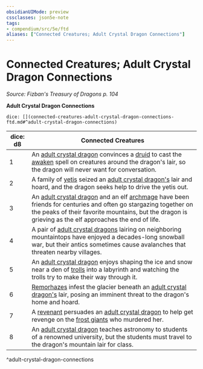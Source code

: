 ```yaml
---
obsidianUIMode: preview
cssclasses: json5e-note
tags:
- compendium/src/5e/ftd
aliases: ["Connected Creatures; Adult Crystal Dragon Connections"]
---
```

# Connected Creatures; Adult Crystal Dragon Connections
*Source: Fizban's Treasury of Dragons p. 104* 

**Adult Crystal Dragon Connections**

`dice: [](connected-creatures-adult-crystal-dragon-connections-ftd.md#^adult-crystal-dragon-connections)`

| dice: d8 | Connected Creatures |
|----------|---------------------|
| 1 | An [adult crystal dragon](5E2014官方资源/bestiary/dragon/adult-crystal-dragon-ftd.md) convinces a [druid](5E2014官方资源/bestiary/humanoid/druid.md) to cast the [awaken](5E2014官方资源/spells/awaken.md) spell on creatures around the dragon's lair, so the dragon will never want for conversation. |
| 2 | A family of [yetis](5E2014官方资源/bestiary/monstrosity/yeti.md) seized an [adult crystal dragon's](5E2014官方资源/bestiary/dragon/adult-crystal-dragon-ftd.md) lair and hoard, and the dragon seeks help to drive the yetis out. |
| 3 | An [adult crystal dragon](5E2014官方资源/bestiary/dragon/adult-crystal-dragon-ftd.md) and an elf [archmage](5E2014官方资源/bestiary/humanoid/archmage.md) have been friends for centuries and often go stargazing together on the peaks of their favorite mountains, but the dragon is grieving as the elf approaches the end of life. |
| 4 | A pair of [adult crystal dragons](5E2014官方资源/bestiary/dragon/adult-crystal-dragon-ftd.md) lairing on neighboring mountaintops have enjoyed a decades-long snowball war, but their antics sometimes cause avalanches that threaten nearby villages. |
| 5 | An [adult crystal dragon](5E2014官方资源/bestiary/dragon/adult-crystal-dragon-ftd.md) enjoys shaping the ice and snow near a den of [trolls](5E2014官方资源/bestiary/giant/troll.md) into a labyrinth and watching the trolls try to make their way through it. |
| 6 | [Remorhazes](5E2014官方资源/bestiary/monstrosity/remorhaz.md) infest the glacier beneath an [adult crystal dragon's](5E2014官方资源/bestiary/dragon/adult-crystal-dragon-ftd.md) lair, posing an imminent threat to the dragon's home and hoard. |
| 7 | A [revenant](5E2014官方资源/bestiary/undead/revenant.md) persuades an [adult crystal dragon](5E2014官方资源/bestiary/dragon/adult-crystal-dragon-ftd.md) to help get revenge on the [frost giants](5E2014官方资源/bestiary/giant/frost-giant.md) who murdered her. |
| 8 | An [adult crystal dragon](5E2014官方资源/bestiary/dragon/adult-crystal-dragon-ftd.md) teaches astronomy to students of a renowned university, but the students must travel to the dragon's mountain lair for class. |
^adult-crystal-dragon-connections